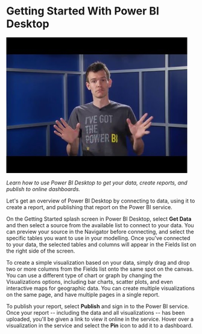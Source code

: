 <properties
   pageTitle="Getting Started With Power BI Desktop"
   description="Getting Started With Power BI Desktop"
   services="powerbi"
   documentationCenter=""
   authors="davidiseminger"
   manager="mblythe"
   editor=""
   tags=""
   featuredVideo=""/>

<tags
   ms.service="powerbi"
   ms.devlang="NA"
   ms.topic="article"
   ms.tgt_pltfrm="NA"
   ms.workload="powerbi"
   ms.date="02/17/2016"
   ms.author="v-jescoo"/>

# Getting Started With Power BI Desktop

[![Welcome to Power BI Desktop](./media/powerbi-learning-course0-article2/videothumb.jpg)](http://www.youtube.com/watch?v=meDUu1sFP3Q)

*Learn how to use Power BI Desktop to get your data, create reports, and publish to online dashboards.*

Let's get an overview of Power BI Desktop by connecting to data, using it to create a report, and publishing that report on the Power BI service.

On the Getting Started splash screen in Power BI Desktop, select **Get Data** and then select a source from the available list to connect to your data. You can preview your source in the Navigator before connecting, and select the specific tables you want to use in your modelling. Once you've connected to your data, the selected tables and columns will appear in the Fields list on the right side of the screen.

To create a simple visualization based on your data, simply drag and drop two or more columns from the Fields list onto the same spot on the canvas. You can use a different type of chart or graph by changing the Visualizations options, including bar charts, scatter plots, and even interactive maps for geographic data. You can create multiple visualizations on the same page, and have multiple pages in a single report.

To publish your report, select **Publish** and sign in to the Power BI service. Once your report -- including the data and all visualizations -- has been uploaded, you'll be given a link to view it online in the service. Hover over a visualization in the service and select the **Pin** icon to add it to a dashboard.
